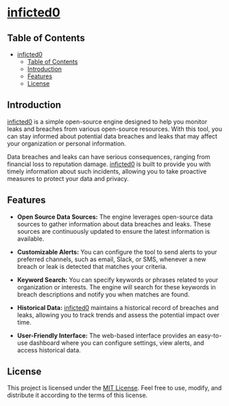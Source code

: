 # [inficted0](https://hunt3r0x.github.io/inficted/index.html)

## Table of Contents
- [inficted0](#inficted0)
  - [Table of Contents](#table-of-contents)
  - [Introduction](#introduction)
  - [Features](#features)
  - [License](#license)

## Introduction

[inficted0](https://hunt3r0x.github.io/inficted/index.html) is a simple open-source engine designed to help you monitor leaks and breaches from various open-source resources. With this tool, you can stay informed about potential data breaches and leaks that may affect your organization or personal information.

Data breaches and leaks can have serious consequences, ranging from financial loss to reputation damage. [inficted0](https://hunt3r0x.github.io/inficted/index.html) is built to provide you with timely information about such incidents, allowing you to take proactive measures to protect your data and privacy.

## Features

- **Open Source Data Sources:** The engine leverages open-source data sources to gather information about data breaches and leaks. These sources are continuously updated to ensure the latest information is available.

- **Customizable Alerts:** You can configure the tool to send alerts to your preferred channels, such as email, Slack, or SMS, whenever a new breach or leak is detected that matches your criteria.

- **Keyword Search:** You can specify keywords or phrases related to your organization or interests. The engine will search for these keywords in breach descriptions and notify you when matches are found.

- **Historical Data:** [inficted0](https://hunt3r0x.github.io/inficted/index.html) maintains a historical record of breaches and leaks, allowing you to track trends and assess the potential impact over time.

- **User-Friendly Interface:** The web-based interface provides an easy-to-use dashboard where you can configure settings, view alerts, and access historical data.

## License

This project is licensed under the [MIT License](LICENSE). Feel free to use, modify, and distribute it according to the terms of this license.
